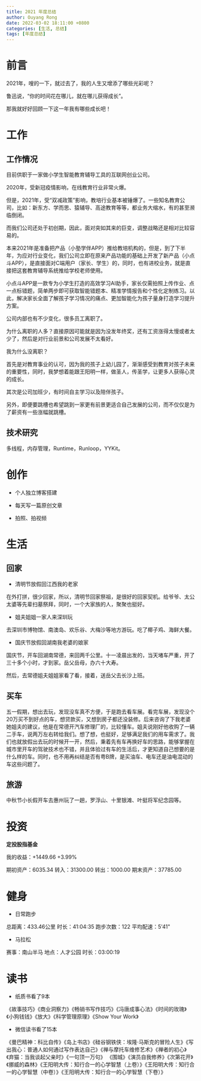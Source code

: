 ```yaml
---
title: 2021 年度总结
author: Ouyang Rong
date: 2022-03-02 18:11:00 +0800
categories: [生活, 总结]
tags: [年度总结]
---
```


# 前言

2021年，嗖的一下，就过去了，我的人生又增添了哪些光彩呢？

鲁迅说，“你的时间花在哪儿，就在哪儿获得成长”。

那我就好好回顾一下这一年我有哪些成长吧！


# 工作

## 工作情况

目前供职于一家做小学生智能教育辅导工具的互联网创业公司。

2020年，受新冠疫情影响，在线教育行业非常火爆。

但是，2021年，受“双减政策”影响，教培行业基本被锤爆了。一些知名教育公司，比如：新东方、学而思、猿辅导、高途教育等等，都业务大缩水，有的甚至濒临倒闭。

而我们公司还处于初创期，因此，面对突如其来的巨变，调整战略还是相对比较容易的。

本来2021年是准备把产品（小塾学伴APP）推给教培机构的，但是，到了下半年，为应对行业变化，我们公司立即在原来产品功能的基础上开发了新产品（小点斗APP），是直接面对C端用户（家长、学生）的，同时，也有进校业务，就是直接把这套教育辅导系统推给学校老师使用。

小点斗APP是一款专为小学生打造的高效学习AI助手，家长仅需拍照上传作业、点一点标错题，简单两步即可获取智能错题本、精准学情报告和个性化定制练习。以此，解决家长全面了解孩子学习情况的痛点、更加智能化为孩子量身打造学习提升方案。

公司内部也有不少变化，很多员工离职了。

为什么离职的人多？直接原因可能就是因为没发年终奖，还有工资涨得太慢或者太少了，然后是对行业前景和公司发展不太看好。

我为什么没离职？

首先是对教育事业的认可，因为我的孩子上幼儿园了，渐渐感受到教育对孩子未来的重要性，同时，我梦想着能跟王阳明一样，做圣人，传圣学，让更多人获得心灵的成长。

其次是公司加班少，有时间自主学习以及陪伴孩子。

另外，即便要跳槽也希望跳到一家更有前景更适合自己发展的公司，而不仅仅是为了薪资有一些涨幅就跳槽。

## 技术研究

多线程，内存管理，Runtime，Runloop，YYKit。


# 创作

- 个人独立博客搭建

- 每天写一篇原创文章

- 拍照、拍视频


# 生活

## 回家

- 清明节放假回江西我的老家

在外打拼，很少回家，所以，清明节回家祭祖，是很好的回家契机。给爷爷、太公太婆等先辈扫墓祭拜，同时，一个大家族的人，聚聚也挺好。

- 姐夫姐姐一家人来深圳玩

去深圳市博物馆、南澳岛、欢乐谷、大梅沙等地方游玩。吃了椰子鸡、海鲜大餐。

- 国庆节放假回湖南我老婆的娘家

国庆节，开车回湖南常德，来回两千公里。十一凌晨出发的，当天堵车严重，开了三十多个小时，才到家。岳父岳母，办六十大寿。

然后，去常德姐夫姐姐家看了看，接着，送岳父去长沙上班。

## 买车

五一假期，想出去玩，发现没车真不方便，于是跑去看车展。看完车展，发现没个20万买不到好点的车，想贷款买，又想到房子都还没装修。后来咨询了下我老婆她姐夫的建议，他是在常德开汽车修理厂的，比较懂车。姐夫说刚好他收购了一辆二手车，说两万左右转给我们。想了想，也挺好，足够满足我们的用车需求了。我们也就放假出去玩的时候开一开，然后，秉着先有车再换好车的思路，能够掌握在城市里开车的驾驶技术也不错，并且体验过有车的生活后，才更知道自己想要的是什么样的车。同时，也不用再纠结是否有粤B牌，是买油车、电车还是油电混动的车这些问题了。

## 旅游

中秋节小长假开车去惠州玩了一趟，罗浮山、十里银滩、叶挺将军纪念园等。


# 投资

**定投股指基金**

我的收益：+1449.66  +3.99%

期初资产：6035.34
转入：31300.00
转出：1000.00
期末资产：37785.00


# 健身

- 日常跑步

总距离：433.46公里
时长：41:04:35
跑步次数：122
平均配速：5'41"

- 马拉松

赛事：南山半马
地点：人才公园
时长：03:00:19


# 读书

- 纸质书看了9本

《故事技巧》《商业洞察力》《畅销书写作技巧》《冯唐成事心法》《时间的玫瑰》《小狗钱钱》《放大》《科学管理原理》《Show Your Work》

- 微信读书看了15本

《曼巴精神：科比自传》《岛上书店》《硅谷钢铁侠：埃隆·马斯克的冒险人生》《写出我心：普通人如何通过写作表达自己》《禅与摩托车维修艺术》《禅者的初心》《弃猫：当我谈起父亲时》《一句顶一万句》
《围城》《演员自我修养》《次第花开》《挪威的森林》《王阳明大传：知行合一的心学智慧（上卷）》《王阳明大传：知行合一的心学智慧（中卷）》《王阳明大传：知行合一的心学智慧（下卷）》
